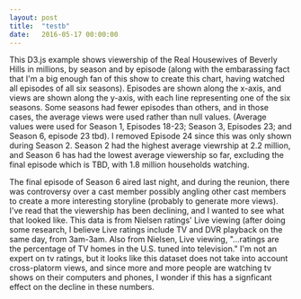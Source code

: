 ```yaml
---
layout: post
title:  "testb"
date:   2016-05-17 00:00:00
---
```


<style>

#example {
  font: 10px sans-serif;
}

#example1 {
  font: 10px sans-serif;
}

.axis path,
.axis line {
  fill: none;
  stroke: #000;
  shape-rendering: crispEdges;
}

.x.axis path {
  display: none;
}

.line {
  fill: none;
  stroke: steelblue;
  stroke-width: 1.5px;
}

.bar {
  fill: #402824;
  font-weight: 900;

}

.xaxislabels {

  fill: #402824;

}


</style>
<body>

  <div id="example"></div>
  <div id="example1"></div>

<script src="http://d3js.org/d3.v3.min.js"></script>
<script>

var margin = {top: 20, right: 160, bottom: 30, left: 50},
    width = 960 - margin.left - margin.right,
    height = 500 - margin.top - margin.bottom;

/*var parseDate = d3.time.format("%Y").parse;

var x = d3.time.scale()
    .range([0, width])
    .domain ([1997,2016]);


var y = d3.scale.linear()
    .range([height, 0]);

var color = d3.scale.category10();

var xAxis = d3.svg.axis()
    .scale(x)
    .orient("bottom");

var yAxis = d3.svg.axis()
    .scale(y)
    .orient("left");

var line = d3.svg.line()
    .interpolate("basis")
    .x(function(d) { return x(d.date); })
    .y(function(d) { return y(d.temperature); });

var svg = d3.select("#example").append("svg")
    .attr("width", width + margin.left + margin.right)
    .attr("height", height + margin.top + margin.bottom)
  .append("g")
    .attr("transform", "translate(" + margin.left + "," + margin.top + ")");

d3.tsv("/New folder/data1.tsv", function(error, data) {
  if (error) throw error;

  color.domain(d3.keys(data[0]).filter(function(key) { return key !== "date"; }));

  data.forEach(function(d) {
    d.date = parseDate(d.date);
  });

  var cities = color.domain().map(function(name) {
    return {
      name: name,
      values: data.map(function(d) {
        return {date: d.date, temperature: +d[name]};
      })
    };
  });

  x.domain(d3.extent(data, function(d) { return d.date; }));

  y.domain([
    d3.min(cities, function(c) { return d3.min(c.values, function(v) { return v.temperature; }); }),
    d3.max(cities, function(c) { return d3.max(c.values, function(v) { return v.temperature; }); })
  ]);

  svg.append("g")
      .attr("class", "x axis")
      .attr("transform", "translate(0," + height + ")")
      .call(xAxis);

  svg.append("g")
      .attr("class", "y axis")
      .call(yAxis)
    .append("text")
      .attr("transform", "rotate(-90)")
      .attr("y", 6)
      .attr("dy", ".71em")
      .style("text-anchor", "end")
      .text("Temperature (ºF)");

  var city = svg.selectAll(".city")
      .data(cities)
    .enter().append("g")
      .attr("class", "city");

  city.append("path")
      .attr("class", "line")
      .attr("d", function(d) { return line(d.values); })
      .style("stroke", function(d) { return color(d.name); });

  city.append("text")
      .datum(function(d) { return {name: d.name, value: d.values[d.values.length - 1]}; })
      .filter(function(d,i) {return i % 2 === 1 ? this : null; })
      .attr("transform", function(d) { return "translate(" + x(d.value.date) + "," + y(d.value.temperature) + ")"; })
      .attr("x", 3)
      .attr("dy", ".35em")
      .text(function(d) { return d.name; });

      city.append("text")
          .datum(function(d) { return {name: d.name, value: d.values[d.values.length - 1]}; })
          .filter(function(d,i) {return i % 2 === 0 ? this : null; })
          .attr("transform", function(d) { return "translate(" + x(d.value.date) + "," + y(d.value.temperature - 3) + ")"; })
          .attr("x", 3)
          .attr("dy", ".8em")
          .text(function(d) { return d.name; });



});

*/
var negWidth = width * -1;
var posWidth = width * 0.5;

var x0 = d3.scale.ordinal()
    .rangeRoundBands([0, width], .1);

var x1 = d3.scale.ordinal();

var y1 = d3.scale.linear()
    .range([height, 0]);

var color1 = d3.scale.ordinal()
    .range(["#FFA08F",  "#5E83CC",   "#40B282"]);

var xAxis1 = d3.svg.axis()
    .scale(x0)
    .orient("bottom");

var yAxis1 = d3.svg.axis()
    .scale(y1)
    .orient("left")
    .tickFormat(d3.format(".1s"));

var svg1 = d3.select("#example1").append("svg1")
    .attr("width", width + margin.left + margin.right)
    .attr("height", height + margin.top + margin.bottom)
  .append("g")
    .attr("transform", "translate(" + margin.left + "," + margin.top + ")");

d3.csv("/New folder/datamv.csv", function(error, data) {
  if (error) throw error;

  var ageNames = d3.keys(data[0]).filter(function(key) { return key !== "RegionName"; });

  data.forEach(function(d) {
    d.ages = ageNames.map(function(name) { return {name: name, value: +d[name]}; });
  });

  x0.domain(data.map(function(d) { return d.RegionName; }));
  x1.domain(ageNames).rangeRoundBands([0, x0.rangeBand()]);
  var d3Min =    d3.min(data, function (d) {
      return d3.min(d.ages, function (d) {
          return d.value;
      });
  });

  var  d3Max =  d3.max(data, function (d) {
          return d3.max(d.ages, function (d) {
              return d.value;
          });
      });
     y1.domain([ d3Min,d3Max ]);

     var xAxisTransform =  height;
     if(d3Min < 0 && 0 < d3Max) {
         xAxisTransform = height * (d3Max / (d3Max -d3Min));
     }


     svg1.append("g")
           .attr("class", "y axis")
           .attr("transform", "translate(0," + xAxisTransform + ")") // this line moves x-axis
           .call(xAxis1)
           .selectAll("text")
           .attr("y", 0)
           .attr("x",5)
           .attr("transform", "rotate(80)")
           .attr("class", "xaxislabels")
           .style("text-anchor", "start");

     svg1.append("g")
           .attr("class", "y axis")
           .call(yAxis1)
           .append("text")
           .attr("transform", "rotate(-90)")
           .attr("y", 10)
           .attr("dy", ".71em")
           .style("text-anchor", "end")
           .text("Percent Change");


  var state = svg1.selectAll(".state")
      .data(data)
    .enter().append("g")
      .attr("class", "state")
      .attr("transform", function(d) { return "translate(" + x0(d.RegionName) + ",0)"; });

      state.selectAll("rect")
            .data(function (d) {
                return d.ages;
            })
            .enter().append("rect")
            .attr("width", x1.rangeBand())
            .attr("x", function (d) {
                return x1(d.name);
            })
            .attr("y", function (d) {
                if(d.value < 0)
                    return y1(0);
                return y1(d.value);
            })
            .attr("height", function (d) {
                if(d.value < 0) {
                     return y1(d.value+d3Max);
                }
                return height - y1(d.value+d3Min);
            })
            .style("fill", function (d) {
                return color1(d.name);
            });

      state.selectAll("text")
        .data(function(d) { return d.ages; })
      .enter().append("text")
       .attr("x", function(d) { return y1(d.value); })
       .attr("y", function(d) { return -x1(d.name); })
        .attr("transform", "rotate(90)")
        .attr("text-anchor", "start")
        .attr("class","bar" )
        .text(function(d, i) { return d.value + "%"; });

  var legend = svg.selectAll(".legend")
      .data(ageNames.slice().reverse())
    .enter().append("g")
      .attr("class", "legend")
      .attr("transform", function(d, i) { return "translate(0," + i * 20 + ")"; });

  legend.append("rect")
      .attr("x", width - 18)
      .attr("width", 18)
      .attr("height", 18)
      .style("fill", color1);

  legend.append("text")
      .attr("x", width - 24)
      .attr("y", 9)
      .attr("dy", ".35em")
      .style("text-anchor", "end")
      .text(function(d) { return d; });

});


</script>
<p>
This D3.js example shows viewership of the Real Housewives of Beverly Hills in millions, by season and by episode (along with the embarassing fact that I'm a big enough fan of this show to create this chart, having watched all episodes of all six seasons). Episodes are shown along the x-axis, and views are shown along the y-axis, with each line representing one of the six seasons. Some seasons had fewer episodes than others, and in those cases, the average views were used rather than null values. (Average values were used for Season 1, Episodes 18-23; Season 3, Episodes 23; and Season 6, episode 23 tbd). I removed Episode 24 since this was only shown during Season 2. Season 2 had the highest average viewrship at 2.2 million, and Season 6 has had the lowest average viewership so far, excluding the final episode which is TBD, with 1.8 million households watching.
</p>
<p>
The final episode of Season 6 aired last night, and during the reunion, there was controversy over a cast member possibly angling other cast members to create a more interesting storyline (probably to generate more views). I've read that the viewership has been declining, and I wanted to see what that looked like. This data is from Nielsen ratings' Live viewing (after doing some research, I believe Live ratings include TV and DVR playback on the same day, from 3am-3am. Also from Nielsen, Live viewing, "...ratings are the percentage of TV homes in the U.S. tuned into television." I'm not an expert on tv ratings, but it looks like this dataset does not take into account cross-platorm views, and since more and more people are watching tv shows on their computers and phones, I wonder if this has a signficant effect on the decline in these numbers.
</p>
